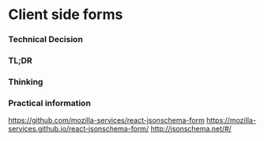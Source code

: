 
# Client side forms 

### Technical Decision

### TL;DR

### Thinking

### Practical information

https://github.com/mozilla-services/react-jsonschema-form
https://mozilla-services.github.io/react-jsonschema-form/
http://jsonschema.net/#/


